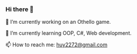 ### Hi there 👋

🔭 I’m currently working on an Othello game. 

🌱 I’m currently learning OOP, C#, Web development.

📫 How to reach me: huy2272@gmail.com

